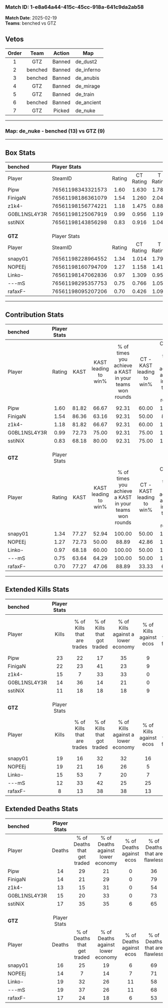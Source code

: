 ### Match ID: 1-e8a64a44-415c-45cc-918a-641c9da2ab58  
**Match Date**: 2025-02-19  
**Teams**: benched vs GTZ  

## Vetos  

| Order | Team | Action | Map |
| :---: | :--: | :----: | --- |
| 1 | GTZ | Banned | de_dust2 |
| 2 | benched | Banned | de_inferno |
| 3 | benched | Banned | de_anubis |
| 4 | GTZ | Banned | de_mirage |
| 5 | GTZ | Banned | de_train |
| 6 | benched | Banned | de_ancient |
| 7 | GTZ | Picked | de_nuke |

---  

### **Map**: de_nuke - benched (13) vs GTZ (9)  
---  

## Box Stats  

| **benched**  | Player Stats      |        |           |          |       |       |       |         |        |      |     |
| :- | :- | :-: | :-: | :-: | :-: | :-: | :-: | :-: | :-: | :-: | :-: |
| Player       | SteamID           | Rating | CT Rating | T Rating | KAST  |  ADR  | Kills | Assists | Deaths | K/D  | HS% |
| Pipw         | 76561198343321573 |  1.60  |   1.630   |  1.788   | 81.82 | 110.1 |  23   |    6    |   14   | 1.64 | 73  |
| FinigaN      | 76561198186361079 |  1.54  |   1.260   |  2.045   | 86.36 | 95.1  |  22   |    5    |   14   | 1.57 | 59  |
| z1k4-        | 76561198156774221 |  1.18  |   1.475   |  0.880   | 81.82 | 71.6  |  15   |    4    |   13   | 1.15 | 40  |
| G0BL1NSL4Y3R | 76561198125067919 |  0.99  |   0.956   |  1.199   | 72.73 | 62.8  |  14   |    3    |   15   | 0.93 | 57  |
| sstiNiX      | 76561198143856298 |  0.83  |   0.916   |  1.045   | 68.18 | 71.0  |  11   |    5    |   17   | 0.65 | 72  |
|              |                   |        |           |          |       |       |       |         |        |      |     |
|              |                   |        |           |          |       |       |       |         |        |      |     |
|              |                   |        |           |          |       |       |       |         |        |      |     |
| **GTZ**      | Player Stats      |        |           |          |       |       |       |         |        |      |     |
| Player       | SteamID           | Rating | CT Rating | T Rating | KAST  |  ADR  | Kills | Assists | Deaths | K/D  | HS% |
| snapy01      | 76561198228964552 |  1.34  |   1.014   |  1.790   | 77.27 | 102.7 |  19   |    6    |   16   | 1.19 | 52  |
| NOPEEj       | 76561198160794709 |  1.27  |   1.158   |  1.412   | 72.73 | 83.3  |  19   |    1    |   14   | 1.36 | 52  |
| Linko-       | 76561198147062836 |  0.97  |   1.309   |  0.952   | 68.18 | 81.9  |  15   |    4    |   19   | 0.79 | 53  |
| ---mS        | 76561198295357753 |  0.75  |   0.766   |  1.053   | 63.64 | 62.3  |  12   |    3    |   19   | 0.63 | 66  |
| rafaxF-      | 76561198095207206 |  0.70  |   0.426   |  1.098   | 77.27 | 46.8  |   8   |    4    |   17   | 0.47 | 12  |
---  

## Contribution Stats  

| **benched**  | Player Stats |       |                      |                                                        |                           |                                                             |                          |                                                            |
| :- | :-: | :-: | :-: | :-: | :-: | :-: | :-: | :-: |
| Player       |    Rating    | KAST  | KAST leading to win% | % of times you achieve a KAST in your teams won rounds | CT - KAST leading to win% | CT - % of times you achieve a KAST in your teams won rounds | T - KAST leading to win% | T - % of times you achieve a KAST in your teams won rounds |
| Pipw         |     1.60     | 81.82 |        66.67         |                         92.31                          |           60.00           |                           100.00                            |          75.00           |                           85.71                            |
| FinigaN      |     1.54     | 86.36 |        63.16         |                         92.31                          |           50.00           |                            83.33                            |          77.78           |                           100.00                           |
| z1k4-        |     1.18     | 81.82 |        66.67         |                         92.31                          |           60.00           |                           100.00                            |          75.00           |                           85.71                            |
| G0BL1NSL4Y3R |     0.99     | 72.73 |        75.00         |                         92.31                          |           75.00           |                           100.00                            |          75.00           |                           85.71                            |
| sstiNiX      |     0.83     | 68.18 |        80.00         |                         92.31                          |           75.00           |                           100.00                            |          85.71           |                           85.71                            |
|              |              |       |                      |                                                        |                           |                                                             |                          |                                                            |
|              |              |       |                      |                                                        |                           |                                                             |                          |                                                            |
|              |              |       |                      |                                                        |                           |                                                             |                          |                                                            |
| **GTZ**      | Player Stats |       |                      |                                                        |                           |                                                             |                          |                                                            |
| Player       |    Rating    | KAST  | KAST leading to win% | % of times you achieve a KAST in your teams won rounds | CT - KAST leading to win% | CT - % of times you achieve a KAST in your teams won rounds | T - KAST leading to win% | T - % of times you achieve a KAST in your teams won rounds |
| snapy01      |     1.34     | 77.27 |        52.94         |                         100.00                         |           50.00           |                           100.00                            |          54.55           |                           100.00                           |
| NOPEEj       |     1.27     | 72.73 |        50.00         |                         88.89                          |           42.86           |                           100.00                            |          55.56           |                           83.33                            |
| Linko-       |     0.97     | 68.18 |        60.00         |                         100.00                         |           50.00           |                           100.00                            |          66.67           |                           100.00                           |
| ---mS        |     0.75     | 63.64 |        64.29         |                         100.00                         |           50.00           |                           100.00                            |          75.00           |                           100.00                           |
| rafaxF-      |     0.70     | 77.27 |        47.06         |                         88.89                          |           33.33           |                            66.67                            |          54.55           |                           100.00                           |
---  

## Extended Kills Stats  

| **benched**  | Player Stats |                            |                            |                                    |                         |                              |                                 |                                       |                    |           |
| :- | :-: | :-: | :-: | :-: | :-: | :-: | :-: | :-: | :-: | :-: |
| Player       |    Kills     | % of Kills that are trades | % of Kills that got traded | % of Kills against a lower economy | % of Kills against ecos | % of Kills that are flawless | % of Kills that are close duels | % of Kills that are assisted by flash | Pistol Round Kills | AWP Kills |
| Pipw         |      23      |             22             |             17             |                 35                 |            9            |              57              |                9                |                   4                   |         0          |     0     |
| FinigaN      |      22      |             23             |             41             |                 23                 |            9            |              50              |                5                |                   0                   |         3          |     0     |
| z1k4-        |      15      |             7              |             33             |                 33                 |            0            |              87              |                0                |                   7                   |         1          |     5     |
| G0BL1NSL4Y3R |      14      |             36             |             14             |                 21                 |            0            |              71              |                0                |                   0                   |         0          |     0     |
| sstiNiX      |      11      |             18             |             18             |                 18                 |            9            |              64              |                0                |                   9                   |         2          |     0     |
|              |              |                            |                            |                                    |                         |                              |                                 |                                       |                    |           |
|              |              |                            |                            |                                    |                         |                              |                                 |                                       |                    |           |
|              |              |                            |                            |                                    |                         |                              |                                 |                                       |                    |           |
| **GTZ**      | Player Stats |                            |                            |                                    |                         |                              |                                 |                                       |                    |           |
| Player       |    Kills     | % of Kills that are trades | % of Kills that got traded | % of Kills against a lower economy | % of Kills against ecos | % of Kills that are flawless | % of Kills that are close duels | % of Kills that are assisted by flash | Pistol Round Kills | AWP Kills |
| snapy01      |      19      |             16             |             32             |                 32                 |           16            |              58              |                0                |                   0                   |         2          |     0     |
| NOPEEj       |      19      |             21             |             16             |                 26                 |            5            |              79              |                0                |                   0                   |         2          |     0     |
| Linko-       |      15      |             53             |             7              |                 20                 |            7            |              33              |                0                |                   7                   |         2          |     0     |
| ---mS        |      12      |             33             |             42             |                 25                 |           25            |              58              |               25                |                  17                   |         2          |     0     |
| rafaxF-      |      8       |             13             |             38             |                 38                 |           13            |              75              |                0                |                   0                   |         0          |     4     |
## Extended Deaths Stats  

| **benched**  | Player Stats |                             |                                   |                          |                               |                            |                           |               |
| :- | :-: | :-: | :-: | :-: | :-: | :-: | :-: | :-: |
| Player       |    Deaths    | % of Deaths that get traded | % of Deaths against lower economy | % of Deaths against ecos | % of Deaths that are flawless | % of Deaths that are close | % of Deaths while blinded | Deaths to AWP |
| Pipw         |      14      |             29              |                21                 |            0             |              36               |             7              |             0             |       0       |
| FinigaN      |      14      |             21              |                29                 |            0             |              79               |             0              |             0             |       1       |
| z1k4-        |      13      |             15              |                31                 |            0             |              54               |             8              |             8             |       1       |
| G0BL1NSL4Y3R |      15      |             20              |                33                 |            0             |              73               |             0              |             7             |       1       |
| sstiNiX      |      17      |             35              |                35                 |            6             |              65               |             6              |             6             |       1       |
|              |              |                             |                                   |                          |                               |                            |                           |               |
|              |              |                             |                                   |                          |                               |                            |                           |               |
|              |              |                             |                                   |                          |                               |                            |                           |               |
| **GTZ**      | Player Stats |                             |                                   |                          |                               |                            |                           |               |
| Player       |    Deaths    | % of Deaths that get traded | % of Deaths against lower economy | % of Deaths against ecos | % of Deaths that are flawless | % of Deaths that are close | % of Deaths while blinded | Deaths to AWP |
| snapy01      |      16      |             25              |                19                 |            6             |              69               |             0              |             6             |       1       |
| NOPEEj       |      14      |              7              |                14                 |            7             |              71               |             0              |             7             |       1       |
| Linko-       |      19      |             32              |                26                 |            11            |              58               |             0              |             0             |       0       |
| ---mS        |      19      |             37              |                26                 |            11            |              68               |             5              |             5             |       2       |
| rafaxF-      |      17      |             24              |                18                 |            6             |              53               |             12             |             0             |       1       |
